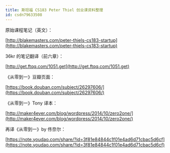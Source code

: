 ```yaml
---
title: 斯坦福 CS183 Peter Thiel 创业课资料整理
id: csdn79633508
---
```


原始课程笔记（英文）：

[http://blakemasters.com/peter-thiels-cs183-startup](http://blakemasters.com/peter-thiels-cs183-startup)

36kr 的笔记翻译（前六章）：

[http://get.ftqq.com/1051.get](http://get.ftqq.com/1051.get)

《从零到一》豆瓣页面：

[https://book.douban.com/subject/26297606/](https://book.douban.com/subject/26297606/)

《从零到一》Tony 译本：

[http://maker4ever.com/blog/wordpress/2014/10/zero2one/](http://maker4ever.com/blog/wordpress/2014/10/zero2one/)

再译《从零到一》by 佟奈尔：

[https://note.youdao.com/share/?id=3f81e84844c1f01e4ad6d71cbac5d6cf](https://note.youdao.com/share/?id=3f81e84844c1f01e4ad6d71cbac5d6cf)
